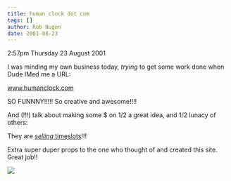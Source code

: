 ```yaml
---
title: human clock dot com
tags: []
author: Rob Nugen
date: 2001-08-23
---
```


<p class=date>2:57pm Thursday 23 August 2001</p>

<p>I was minding my own business today,
<em>trying</em> to get some work done when Dude IMed
me a URL:</p>

<p><a
href="http://www.humanclock.com">www.humanclock.com</a></p>

<p>SO FUNNNY!!!!!  So creative and awesome!!!!</p>

<p>And (!!!) talk about making some $ on 1/2 a great
idea, and 1/2 lunacy of others:</p>

<p>They are <a
href="http://cgi.ebay.com/aw-cgi/eBayISAPI.dll?ViewItem&item=1262767960"><em>selling</em>
timeslots</a>!!!</p>

<p>Extra super duper props to the one who thought of
and created this site.  Great job!!</p>

<p><img src="/images/rob/wL-ROB.gif"/></p>
